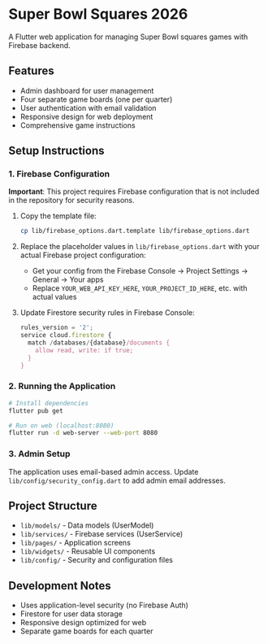 # Super Bowl Squares 2026

A Flutter web application for managing Super Bowl squares games with Firebase backend.

## Features

- Admin dashboard for user management
- Four separate game boards (one per quarter)
- User authentication with email validation
- Responsive design for web deployment
- Comprehensive game instructions

## Setup Instructions

### 1. Firebase Configuration

**Important**: This project requires Firebase configuration that is not included in the repository for security reasons.

1. Copy the template file:
   ```bash
   cp lib/firebase_options.dart.template lib/firebase_options.dart
   ```

2. Replace the placeholder values in `lib/firebase_options.dart` with your actual Firebase project configuration:
   - Get your config from the Firebase Console → Project Settings → General → Your apps
   - Replace `YOUR_WEB_API_KEY_HERE`, `YOUR_PROJECT_ID_HERE`, etc. with actual values

3. Update Firestore security rules in Firebase Console:
   ```javascript
   rules_version = '2';
   service cloud.firestore {
     match /databases/{database}/documents {
       allow read, write: if true;
     }
   }
   ```

### 2. Running the Application

```bash
# Install dependencies
flutter pub get

# Run on web (localhost:8080)
flutter run -d web-server --web-port 8080
```

### 3. Admin Setup

The application uses email-based admin access. Update `lib/config/security_config.dart` to add admin email addresses.

## Project Structure

- `lib/models/` - Data models (UserModel)
- `lib/services/` - Firebase services (UserService) 
- `lib/pages/` - Application screens
- `lib/widgets/` - Reusable UI components
- `lib/config/` - Security and configuration files

## Development Notes

- Uses application-level security (no Firebase Auth)
- Firestore for user data storage
- Responsive design optimized for web
- Separate game boards for each quarter
